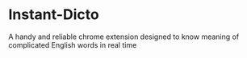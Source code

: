 # Instant-Dicto
A handy and reliable chrome extension designed to know meaning of complicated English words in real time

